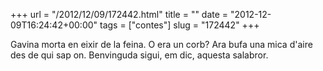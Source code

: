 +++
url = "/2012/12/09/172442.html"
title = ""
date = "2012-12-09T16:24:42+00:00"
tags = ["contes"]
slug = "172442"
+++

Gavina morta en eixir de la feina. O era un corb? Ara bufa una mica d'aire des de qui sap on. Benvinguda sigui, em dic, aquesta salabror.
